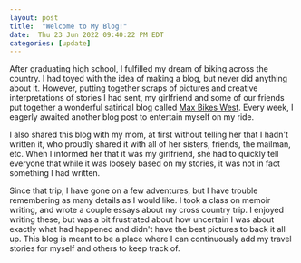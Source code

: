 ```yaml
---
layout: post
title:  "Welcome to My Blog!"
date:  Thu 23 Jun 2022 09:40:22 PM EDT
categories: [update]
---
```


After graduating high school, I fulfilled my dream of biking across
the country. I had toyed with the idea of making a blog, but never did anything
about it. However, putting together scraps of pictures and creative
interpretations of stories I had sent, my girlfriend and some of our friends
put together a wonderful satirical blog called [Max Bikes
West](https://maxkatzchristy.blogspot.com/). Every week, I eagerly awaited
another blog post to entertain myself on my ride.

I also shared this blog with my mom, at first without telling her that I hadn't
written it, who proudly shared it with all of her sisters, friends, the
mailman, etc. When I informed her that it was my girlfriend, she had to quickly
tell everyone that while it was loosely based on my stories, it was not in fact
something I had written.

Since that trip, I have gone on a few adventures, but I have trouble
remembering as many details as I would like. I took a class on memoir writing,
and wrote a couple essays about my cross country trip. I enjoyed writing these,
but was a bit frustrated about how uncertain I was about exactly what had
happened and didn't have the best pictures to back it all up. This blog is
meant to be a place where I can continuously add my travel stories for myself
and others to keep track of.
